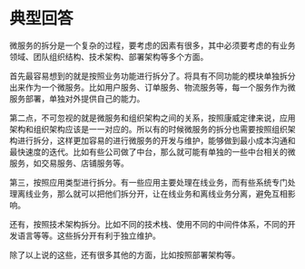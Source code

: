 # 典型回答

微服务的拆分是一个复杂的过程，要考虑的因素有很多，其中必须要考虑的有业务领域、团队组织结构、技术架构、部署架构等多个方面。

首先最容易想到的就是按照业务功能进行拆分了。将具有不同功能的模块单独拆分出来作为一个微服务。比如用户服务、订单服务、物流服务等，每一个服务作为微服务部署，单独对外提供自己的能力。

第二点，不可忽视的就是微服务和组织架构之间的关系，按照康威定律来说，应用架构和组织架构应该是一一对应的。所以有的时候微服务的拆分也需要按照组织架构进行拆分，这样更加容易的进行微服务的开发与维护，能够做到最小成本沟通和最快速度的迭代。比如有些公司做了中台，那么就可能有单独的一些中台相关的微服务，如交易服务、店铺服务等。

第三，按照应用类型进行拆分。有一些应用主要处理在线业务，而有些系统专门处理离线业务，那么就可以把他们拆分开，让在线业务和离线业务分离，避免互相影响。

还有，按照技术架构拆分。比如不同的技术栈、使用不同的中间件体系，不同的开发语言等等。这些拆分开有利于独立维护。

除了以上说的这些，还有很多其他的方面，比如按照部署架构等。

